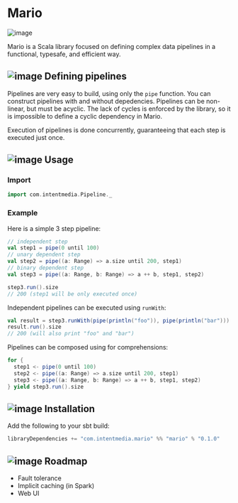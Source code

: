 # Mario

![image](http://rocketdock.com/images/screenshots/thumbnails/Mario_pipe_trash_f.png)

Mario is a Scala library focused on defining complex data pipelines in a functional, typesafe, and efficient way.

## ![image](http://icons.iconarchive.com/icons/ph03nyx/super-mario/32/Retro-Block-Question-icon.png) Defining  pipelines

Pipelines are very easy to build, using only the `pipe` function. You can construct pipelines with and without depedencies.  Pipelines can be non-linear, but must be acyclic.  The lack of cycles is enforced by the library, so it is impossible to define a cyclic dependency in Mario.

Execution of pipelines is done concurrently, guaranteeing that each step is executed just once.

## ![image](http://icons.iconarchive.com/icons/ph03nyx/super-mario/32/Retro-Flower-Fire-icon.png) Usage

### Import

```scala
import com.intentmedia.Pipeline._
```

### Example

Here is a simple 3 step pipeline:

```scala
// independent step
val step1 = pipe(0 until 100)
// unary dependent step
val step2 = pipe((a: Range) => a.size until 200, step1)
// binary dependent step
val step3 = pipe((a: Range, b: Range) => a ++ b, step1, step2)

step3.run().size
// 200 (step1 will be only executed once)
```

Independent pipelines can be executed using `runWith`:

```scala
val result = step3.runWith(pipe(println("foo")), pipe(println("bar")))
result.run().size
// 200 (will also print "foo" and "bar")
```

Pipelines can be composed using for comprehensions:

```scala
for {
  step1 <- pipe(0 until 100)
  step2 <- pipe((a: Range) => a.size until 200, step1)
  step3 <- pipe((a: Range, b: Range) => a ++ b, step1, step2)
} yield step3.run().size
```

## ![image](http://icons.iconarchive.com/icons/ph03nyx/super-mario/32/Retro-Mushroom-1UP-icon.png) Installation
Add the following to your sbt build:

```scala
libraryDependencies += "com.intentmedia.mario" %% "mario" % "0.1.0"
```

## ![image](http://icons.iconarchive.com/icons/ph03nyx/super-mario/32/Retro-Fire-Ball-icon.png) Roadmap
* Fault tolerance
* Implicit caching (in Spark)
* Web UI
